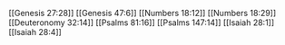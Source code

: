 [[Genesis 27:28]]
[[Genesis 47:6]]
[[Numbers 18:12]]
[[Numbers 18:29]]
[[Deuteronomy 32:14]]
[[Psalms 81:16]]
[[Psalms 147:14]]
[[Isaiah 28:1]]
[[Isaiah 28:4]]
